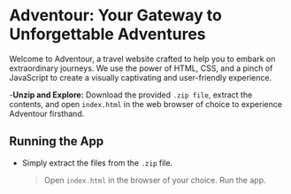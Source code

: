 
 
# Adventour: Your Gateway to Unforgettable Adventures

Welcome to Adventour, a travel website crafted to help you to embark on extraordinary journeys. We use the power of HTML, CSS, and a pinch of JavaScript to create a visually captivating and user-friendly experience.

-**Unzip and Explore:** Download the provided `.zip file`, extract the contents, and open `index.html` in the web browser of choice to experience Adventour firsthand.

## Running the App
* Simply extract the files from the `.zip` file.
  > Open `index.html` in the browser of your choice.
  > Run the app.




